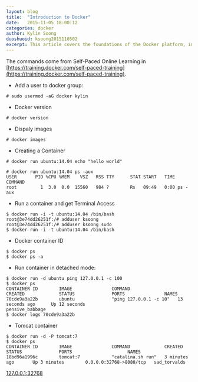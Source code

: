 ```yaml
---
layout: blog
title:  "Introduction to Docker"
date:   2015-11-05 18:00:12
categories: docker
author: Kylin Soong
duoshuoid: ksoong2015110502
excerpt: This article covers the foundations of the Docker platform, including an overview of the platform components, images, containers and repositories.
---
```


The commands come from Self-Paced Online Learning in [https://training.docker.com/self-paced-training](https://training.docker.com/self-paced-training).

* Add a user to docker group:

~~~
# sudo usermod -aG docker kylin
~~~

* Docker version

~~~
# docker version
~~~

* Dispaly images

~~~
# docker images 
~~~

* Creating a Container

~~~
# docker run ubuntu:14.04 echo "hello world"

# docker run ubuntu:14.04 ps -aux
USER       PID %CPU %MEM    VSZ   RSS TTY      STAT START   TIME COMMAND
root         1  3.0  0.0  15560   984 ?        Rs   09:49   0:00 ps -aux
~~~

* Run a container and get Terminal Access

~~~
$ docker run -i -t ubuntu:14.04 /bin/bash
root@3e74dd26251f:/# adduser ksoong
root@3e74dd26251f:/# adduser ksoong sudo
$ docker run -i -t ubuntu:14.04 /bin/bash
~~~

* Docker container ID

~~~
$ docker ps
$ docker ps -a
~~~

* Run container in detached mode:

~~~
$ docker run -d ubuntu ping 127.0.0.1 -c 100
$ docker ps
CONTAINER ID        IMAGE               COMMAND                  CREATED             STATUS              PORTS               NAMES
70cde9a3a22b        ubuntu              "ping 127.0.0.1 -c 10"   13 seconds ago      Up 12 seconds                           pensive_babbage
$ docker logs 70cde9a3a22b
~~~

* Tomcat container

~~~
$ docker run -d -P tomcat:7
$ docker ps
CONTAINER ID        IMAGE               COMMAND             CREATED             STATUS              PORTS                     NAMES
18bd96a1996c        tomcat:7            "catalina.sh run"   3 minutes ago       Up 3 minutes        0.0.0.0:32768->8080/tcp   sad_torvalds
~~~

[127.0.0.1:32768](127.0.0.1:32768)

